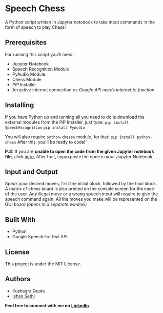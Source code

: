 # Speech Chess 

A Python script written in Jupyter notebook to take input commands in the form of speech to play Chess!

## Prerequisites

For running this script you'll need:
* Jupyter Notebook
* Speech Recognition Module
* PyAudio Module
* Chess Module
* PiP Installer
* An active internet connection *as Google API needs internet to function*

## Installing

If you have Python up and running all you need to do is download the external modules from the PiP Installer, just type:
```pip install SpeechRecognition```
```pip install PyAudio```

You will also require ```python-chesss``` module, for that:
```pip install python-chess```
After this, you'll be ready to code!

**P.S:** If you are **unable to open the code from the given Jupyter notebook file**, click [here.](https://colab.research.google.com/drive/1CZI1nQHwf4-eMNQ_YTjm_w569ld8HUkI?usp=sharing)
After that, copy+paste the code in your Jupyter Notebook.

## Input and Output

Speak your desired moves, first the intiial block, followed by the final block. A matrix of chess board is also printed on the console screen for the ease of the user.
Any illegal move or a wrong speech input will require to give the speech command again. 
All the moves you make will be represented on the GUI board *(opens in a separate window)*

## Built With 

* Python
* Google Speech-to-Text API 

## License

This project is under the MIT License.

## Authors

* Kushagra Gupta
* [Ishan Sethi](https://github.com/IshanSethi9)

**Feel free to connect with me on [LinkedIn](https://www.linkedin.com/in/kg1510/)**
